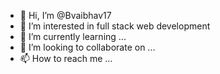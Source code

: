 - 👋 Hi, I’m @Bvaibhav17
- 👀 I’m interested in full stack web development   
- 🌱 I’m currently learning ...
- 💞️ I’m looking to collaborate on ...
- 📫 How to reach me ...

<!---
Bvaibhav17/Bvaibhav17 is a ✨ special ✨ repository because its `README.md` (this file) appears on your GitHub profile.
You can click the Preview link to take a look at your changes.
--->
